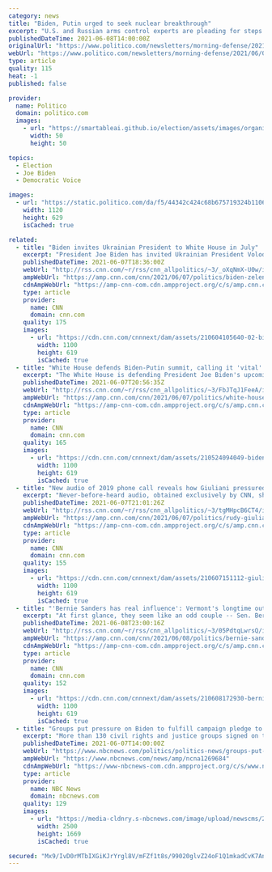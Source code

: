 ```yaml
---
category: news
title: "Biden, Putin urged to seek nuclear breakthrough"
excerpt: "U.S. and Russian arms control experts are pleading for steps to reduce the nuclear threat in the presidential summit. — A former Pentagon No. 2 has good things to say about the new defense budget, with one major caveat."
publishedDateTime: 2021-06-08T14:00:00Z
originalUrl: "https://www.politico.com/newsletters/morning-defense/2021/06/08/biden-putin-urged-to-seek-nuclear-breakthrough-795808"
webUrl: "https://www.politico.com/newsletters/morning-defense/2021/06/08/biden-putin-urged-to-seek-nuclear-breakthrough-795808"
type: article
quality: 115
heat: -1
published: false

provider:
  name: Politico
  domain: politico.com
  images:
    - url: "https://smartableai.github.io/election/assets/images/organizations/politico.com-50x50.jpg"
      width: 50
      height: 50

topics:
  - Election
  - Joe Biden
  - Democratic Voice

images:
  - url: "https://static.politico.com/da/f5/44342c424c68b675719324b1106b/politico.jpg"
    width: 1120
    height: 629
    isCached: true

related:
  - title: "Biden invites Ukrainian President to White House in July"
    excerpt: "President Joe Biden has invited Ukrainian President Volodymyr Zelensky to visit the White House later this summer, national security adviser Jake Sullivan said on Monday.\n    \n"
    publishedDateTime: 2021-06-07T18:36:00Z
    webUrl: "http://rss.cnn.com/~r/rss/cnn_allpolitics/~3/_oXqNmX-U0w/index.html"
    ampWebUrl: "https://amp.cnn.com/cnn/2021/06/07/politics/biden-zelensky-white-house-meeting/index.html"
    cdnAmpWebUrl: "https://amp-cnn-com.cdn.ampproject.org/c/s/amp.cnn.com/cnn/2021/06/07/politics/biden-zelensky-white-house-meeting/index.html"
    type: article
    provider:
      name: CNN
      domain: cnn.com
    quality: 175
    images:
      - url: "https://cdn.cnn.com/cnnnext/dam/assets/210604105640-02-biden-remarks-on-economy-0604-super-tease.jpg"
        width: 1100
        height: 619
        isCached: true
  - title: "White House defends Biden-Putin summit, calling it 'vital' for defending American interests"
    excerpt: "The White House is defending President Joe Biden's upcoming meeting with Russian President Vladimir Putin in Geneva next week, saying it's \"vital\" to protecting America's interests.\n    \n"
    publishedDateTime: 2021-06-07T20:56:35Z
    webUrl: "http://rss.cnn.com/~r/rss/cnn_allpolitics/~3/FbJTqJ1FeeA/index.html"
    ampWebUrl: "https://amp.cnn.com/cnn/2021/06/07/politics/white-house-defends-putin-summit/index.html"
    cdnAmpWebUrl: "https://amp-cnn-com.cdn.ampproject.org/c/s/amp.cnn.com/cnn/2021/06/07/politics/white-house-defends-putin-summit/index.html"
    type: article
    provider:
      name: CNN
      domain: cnn.com
    quality: 165
    images:
      - url: "https://cdn.cnn.com/cnnnext/dam/assets/210524094049-biden-putin-split-super-tease.jpg"
        width: 1100
        height: 619
        isCached: true
  - title: "New audio of 2019 phone call reveals how Giuliani pressured Ukraine to investigate baseless Biden conspiracies"
    excerpt: "Never-before-heard audio, obtained exclusively by CNN, shows how former President Donald Trump's longtime adviser Rudy Giuliani relentlessly pressured and coaxed the Ukrainian government in 2019 to investigate baseless conspiracies about then-candidate Joe Biden.\n    \n"
    publishedDateTime: 2021-06-07T21:01:26Z
    webUrl: "http://rss.cnn.com/~r/rss/cnn_allpolitics/~3/tgMHpcB6CT4/index.html"
    ampWebUrl: "https://amp.cnn.com/cnn/2021/06/07/politics/rudy-giuliani-ukraine-call-investigate-biden/index.html"
    cdnAmpWebUrl: "https://amp-cnn-com.cdn.ampproject.org/c/s/amp.cnn.com/cnn/2021/06/07/politics/rudy-giuliani-ukraine-call-investigate-biden/index.html"
    type: article
    provider:
      name: CNN
      domain: cnn.com
    quality: 155
    images:
      - url: "https://cdn.cnn.com/cnnnext/dam/assets/210607151112-giuliani-file-2020-super-tease.jpg"
        width: 1100
        height: 619
        isCached: true
  - title: "'Bernie Sanders has real influence': Vermont's longtime outsider has become a trusted voice in the Biden White House"
    excerpt: "At first glance, they seem like an odd couple -- Sen. Bernie Sanders, the progressive and quintessential outsider, and President Joe Biden, moderate politician and political insider.\n    \n"
    publishedDateTime: 2021-06-08T23:00:16Z
    webUrl: "http://rss.cnn.com/~r/rss/cnn_allpolitics/~3/05PdtqLwrsQ/index.html"
    ampWebUrl: "https://amp.cnn.com/cnn/2021/06/08/politics/bernie-sanders-gloria-borger-interview-cnntv/index.html"
    cdnAmpWebUrl: "https://amp-cnn-com.cdn.ampproject.org/c/s/amp.cnn.com/cnn/2021/06/08/politics/bernie-sanders-gloria-borger-interview-cnntv/index.html"
    type: article
    provider:
      name: CNN
      domain: cnn.com
    quality: 152
    images:
      - url: "https://cdn.cnn.com/cnnnext/dam/assets/210608172930-bernie-sanders-gloria-borger-interview-super-tease.jpg"
        width: 1100
        height: 619
        isCached: true
  - title: "Groups put pressure on Biden to fulfill campaign pledge to end solitary confinement"
    excerpt: "More than 130 civil rights and justice groups signed on to a letter calling on the Biden administration to \"end the pain\" of the practice in federal facilities."
    publishedDateTime: 2021-06-07T14:00:00Z
    webUrl: "https://www.nbcnews.com/politics/politics-news/groups-put-pressure-biden-fulfill-campaign-pledge-end-solitary-confinement-n1269684"
    ampWebUrl: "https://www.nbcnews.com/news/amp/ncna1269684"
    cdnAmpWebUrl: "https://www-nbcnews-com.cdn.ampproject.org/c/s/www.nbcnews.com/news/amp/ncna1269684"
    type: article
    provider:
      name: NBC News
      domain: nbcnews.com
    quality: 129
    images:
      - url: "https://media-cldnry.s-nbcnews.com/image/upload/newscms/2020_14/3291041/200331-federal-prison-illinois-1989-ac-826p-3291041.jpg"
        width: 2500
        height: 1669
        isCached: true

secured: "Mx9/IvD0rMTbIXGiKJrYrgl8V/mFZf1t8s/99020glvZ24oF1Q1mkadCvK7AnnuvduuwyO/XK48um+uCeHuCWpB9m4uCB5WK1btif6CZEruL32iej/xiveFEiyqxYvt2Xw9enwN5j6NdifVN10DusJyAZmCnX9RozbdMEGcZ3yGgZDj+DyT0T6/hwpbhJmR1ILWxHbo+9CwzBLinjOhJxvKBn+4qQFBGU1mTAj7lz0XmzLoZVTVKF8sZSRAYEp9wmWa/jSKSejwDjV8yNZ/7hpAu2OtbTzNY95DiPph88AvwDRESc5KySpUTIK3qmxYjpwH6tzqvNaEvMfbT0Gx3k1UPJe8Q16ypMIjEOgb90Ow=;zK8XBAqcZlwiiHXxPjw0Rw=="
---
```


